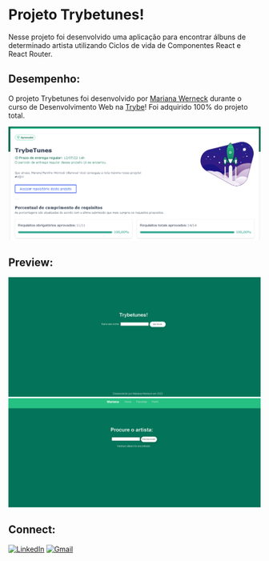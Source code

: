 # Projeto Trybetunes!

Nesse projeto foi desenvolvido uma aplicação para encontrar álbuns de determinado artista utilizando Ciclos de vida de Componentes React e React Router.

## Desempenho:

O projeto Trybetunes  foi desenvolvido por [Mariana Werneck](https://www.linkedin.com/in/marinhomariana8/) durante o curso de Desenvolvimento Web na [Trybe](https://www.betrybe.com/)! Foi adquirido 100% do projeto total.

![Desempenho Trybetunes](img/trybetunes3.PNG)

## Preview:

![Tela Trybetunes](img/trybetunes.PNG)
![Tela Trybetunes](img/trybetunes2.PNG)

## Connect:

[![LinkedIn](https://img.shields.io/badge/LinkedIn-0077B5?style=for-the-badge&logo=linkedin&logoColor=white)](https://www.linkedin.com/in/marinhomariana8/) [![Gmail](https://img.shields.io/badge/Gmail-D14836?style=for-the-badge&logo=gmail&logoColor=white
)](mailto:marinhomariana8@gmail.com)